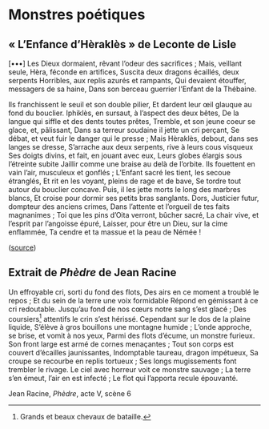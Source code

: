 # Monstres poétiques
## « L’Enfance d’Hèraklès » de Leconte de Lisle
[•••]
Les Dieux dormaient, rêvant l’odeur des sacrifices ;
Mais, veillant seule, Hèra, féconde en artifices,
Suscita deux dragons écaillés, deux serpents
Horribles, aux replis azurés et rampants,
Qui devaient étouffer, messagers de sa haine,
Dans son berceau guerrier l’Enfant de la Thébaine.

Ils franchissent le seuil et son double pilier,
Et dardent leur œil glauque au fond du bouclier.
Iphiklès, en sursaut, à l’aspect des deux bêtes,
De la langue qui siffle et des dents toutes prêtes,
Tremble, et son jeune coeur se glace, et, pâlissant,
Dans sa terreur soudaine il jette un cri perçant,
Se débat, et veut fuir le danger qui le presse ;
Mais Hèraklès, debout, dans ses langes se dresse,
S’arrache aux deux serpents, rive à leurs cous visqueux
Ses doigts divins, et fait, en jouant avec eux,
Leurs globes élargis sous l’étreinte subite
Jaillir comme une braise au delà de l’orbite.
Ils fouettent en vain l’air, musculeux et gonflés ;
L’Enfant sacré les tient, les secoue étranglés,
Et rit en les voyant, pleins de rage et de bave,
Se tordre tout autour du bouclier concave.
Puis, il les jette morts le long des marbres blancs,
Et croise pour dormir ses petits bras sanglants.
Dors, Justicier futur, dompteur des anciens crimes,
Dans l’attente et l’orgueil de tes faits magnanimes ;
Toi que les pins d’Oita verront, bûcher sacré,
La chair vive, et l’esprit par l’angoisse épuré,
Laisser, pour être un Dieu, sur la cime enflammée,
Ta cendre et ta massue et la peau de Némée !

([source](https://fr.wikisource.org/wiki/Po%C3%A8mes_antiques/L%E2%80%99Enfance_d%E2%80%99H%C3%A8rakl%C3%A8s))

## Extrait de *Phèdre* de Jean Racine
Un effroyable cri, sorti du fond des flots,
Des airs en ce moment a troublé le repos ;
Et du sein de la terre une voix formidable
Répond en gémissant à ce cri redoutable.
Jusqu’au fond de nos cœurs notre sang s’est glacé ;
Des coursiers[^1] attentifs le crin s’est hérissé.
Cependant sur le dos de la plaine liquide,
S’élève à gros bouillons une montagne humide ;
L’onde approche, se brise, et vomit à nos yeux,
Parmi des flots d’écume, un monstre furieux.
Son front large est armé de cornes menaçantes ;
Tout son corps est couvert d’écailles jaunissantes,
Indomptable taureau, dragon impétueux,
Sa croupe se recourbe en replis tortueux ;
Ses longs mugissements font trembler le rivage.
Le ciel avec horreur voit ce monstre sauvage ;
La terre s’en émeut, l’air en est infecté ;
Le flot qui l’apporta recule épouvanté.

Jean Racine, *Phèdre*, acte V, scène 6

[^1]:	Grands et beaux chevaux de bataille.